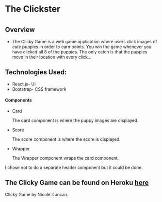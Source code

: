 <h1>The Clickster<h1>

<h2>Overview</h2>
<ul>
  <li>The Clicky Game is a web game application where users click images of <em>cute</em> puppies in order to earn points.  You win the game whenever you have clicked all 8 of the puppies.  The only catch is that the puppies move in their location with every click... </li>
</ul>

<h2>Technologies Used:</h2>
<ul>
  <li>React.js- UI</li>
  <li>Bootstrap- CSS framework</li>
</ul>

<h4>Components</h4>
<ul>
  <li>Card
      <p>The card component is where the puppy images are displayed.</p>
  </li>
  <li>Score
    <p>The score component is where the score is displayed.</p>
  </li>
  <li>Wrapper
    <p>The Wrapper component wraps the card component.</p>
  </li>
</ul>
<p>I chose not to do a separate header component but it could be done.</p>

<h2>The Clicky Game can be found on Heroku <a href='https://thenicoleduncan.github.io/clicky-game/'>here</a></h2>


<footer>Clicky Game by Nicole Duncan.</footer>
